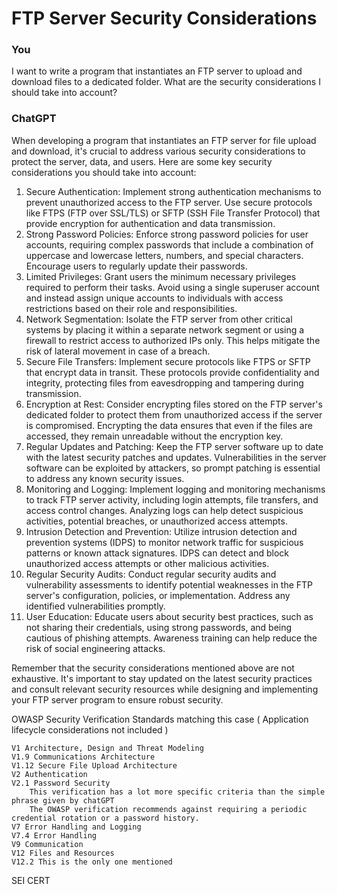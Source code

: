 # FTP Server Security Considerations

### You
I want to write a program that instantiates an FTP server to upload and download files to a dedicated folder. What are the security considerations I should take into account? 

### ChatGPT
When developing a program that instantiates an FTP server for file upload and download, it's crucial to address various security considerations to protect the server, data, and users. Here are some key security considerations you should take into account:

1. Secure Authentication: Implement strong authentication mechanisms to prevent unauthorized access to the FTP server. Use secure protocols like FTPS (FTP over SSL/TLS) or SFTP (SSH File Transfer Protocol) that provide encryption for authentication and data transmission.
2. Strong Password Policies: Enforce strong password policies for user accounts, requiring complex passwords that include a combination of uppercase and lowercase letters, numbers, and special characters. Encourage users to regularly update their passwords.
3. Limited Privileges: Grant users the minimum necessary privileges required to perform their tasks. Avoid using a single superuser account and instead assign unique accounts to individuals with access restrictions based on their role and responsibilities.
4. Network Segmentation: Isolate the FTP server from other critical systems by placing it within a separate network segment or using a firewall to restrict access to authorized IPs only. This helps mitigate the risk of lateral movement in case of a breach.
5. Secure File Transfers: Implement secure protocols like FTPS or SFTP that encrypt data in transit. These protocols provide confidentiality and integrity, protecting files from eavesdropping and tampering during transmission.
6. Encryption at Rest: Consider encrypting files stored on the FTP server's dedicated folder to protect them from unauthorized access if the server is compromised. Encrypting the data ensures that even if the files are accessed, they remain unreadable without the encryption key.
7. Regular Updates and Patching: Keep the FTP server software up to date with the latest security patches and updates. Vulnerabilities in the server software can be exploited by attackers, so prompt patching is essential to address any known security issues.
8. Monitoring and Logging: Implement logging and monitoring mechanisms to track FTP server activity, including login attempts, file transfers, and access control changes. Analyzing logs can help detect suspicious activities, potential breaches, or unauthorized access attempts.
9. Intrusion Detection and Prevention: Utilize intrusion detection and prevention systems (IDPS) to monitor network traffic for suspicious patterns or known attack signatures. IDPS can detect and block unauthorized access attempts or other malicious activities.
10. Regular Security Audits: Conduct regular security audits and vulnerability assessments to identify potential weaknesses in the FTP server's configuration, policies, or implementation. Address any identified vulnerabilities promptly.
11. User Education: Educate users about security best practices, such as not sharing their credentials, using strong passwords, and being cautious of phishing attempts. Awareness training can help reduce the risk of social engineering attacks.

Remember that the security considerations mentioned above are not exhaustive. It's important to stay updated on the latest security practices and consult relevant security resources while designing and implementing your FTP server program to ensure robust security.

OWASP Security Verification Standards matching this case ( Application lifecycle considerations not included )

    V1 Architecture, Design and Threat Modeling
    V1.9 Communications Architecture
    V1.12 Secure File Upload Architecture
    V2 Authentication
    V2.1 Password Security 
        This verification has a lot more specific criteria than the simple phrase given by chatGPT
        The OWASP verification recommends against requiring a periodic credential rotation or a password history.
    V7 Error Handling and Logging
    V7.4 Error Handling
    V9 Communication
    V12 Files and Resources
    V12.2 This is the only one mentioned

SEI CERT